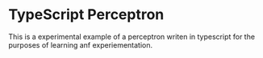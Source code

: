 # TypeScript Perceptron

This is a experimental example of a perceptron writen in typescript for the purposes of learning anf experiementation.
